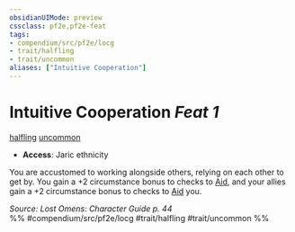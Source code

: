 ```yaml
---
obsidianUIMode: preview
cssclass: pf2e,pf2e-feat
tags:
- compendium/src/pf2e/locg
- trait/halfling
- trait/uncommon
aliases: ["Intuitive Cooperation"]
---
```

# Intuitive Cooperation  *Feat 1*  
[halfling](rules/traits/halfling.md "Halfling Ancestry & Heritage Trait")  [uncommon](rules/traits/uncommon.md "Uncommon Rarity Trait")  

- **Access**: Jaric ethnicity

You are accustomed to working alongside others, relying on each other to get by. You gain a +2 circumstance bonus to checks to [Aid](rules/actions/aid.md), and your allies gain a +2 circumstance bonus to checks to [Aid](rules/actions/aid.md) you.

*Source: Lost Omens: Character Guide p. 44*  
%% #compendium/src/pf2e/locg #trait/halfling #trait/uncommon %%